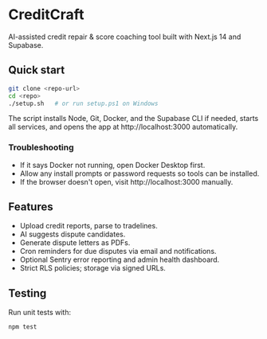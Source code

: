# CreditCraft

AI-assisted credit repair & score coaching tool built with Next.js 14 and Supabase.

## Quick start

```bash
git clone <repo-url>
cd <repo>
./setup.sh   # or run setup.ps1 on Windows
```

The script installs Node, Git, Docker, and the Supabase CLI if needed, starts all services, and opens the app at http://localhost:3000 automatically.

### Troubleshooting
- If it says Docker not running, open Docker Desktop first.
- Allow any install prompts or password requests so tools can be installed.
- If the browser doesn't open, visit http://localhost:3000 manually.

## Features
- Upload credit reports, parse to tradelines.
- AI suggests dispute candidates.
- Generate dispute letters as PDFs.
- Cron reminders for due disputes via email and notifications.
- Optional Sentry error reporting and admin health dashboard.
- Strict RLS policies; storage via signed URLs.

## Testing
Run unit tests with:
```
npm test
```
